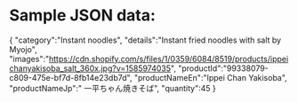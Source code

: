 # Sample JSON data:

{
"category":"Instant noodles",
"details":"Instant fried noodles with salt by Myojo",
"images":"https://cdn.shopify.com/s/files/1/0359/6084/8519/products/ippeichanyakisoba_salt_360x.jpg?v=1585974035",
"productId":"99338079-c809-475e-bf7d-8fb14e23db7d",
"productNameEn":"Ippei Chan Yakisoba",
"productNameJp":" 一平ちゃん焼きそば",
"quantity":45
}
